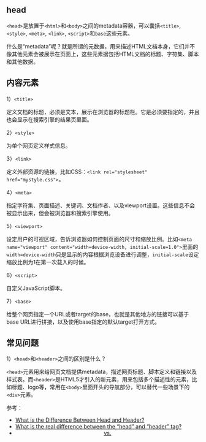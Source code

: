 ## head

`<head>`是放置于`<html>`和`<body>`之间的metadata容器，可以囊括`<title>`, `<style>`, `<meta>`, `<link>`, `<script>`和`base`这些元素。

什么是“metadata”呢？就是所谓的元数据，用来描述HTML文档本身，它们并不像其他元素会被展示在页面上，这些元素据包括HTML文档的标题、字符集、脚本和其他数据。

## 内容元素

1）`<title>`

定义文档的标题，必须是文本，展示在浏览器的标题栏。它是必须要指定的，并且也会显示在搜索引擎的结果页里面。

2）`<style>`

为单个网页定义样式信息。

3）`<link>`

定义外部资源的链接，比如CSS：`<link rel="stylesheet" href="mystyle.css">`。

4）`<meta>`

指定字符集、页面描述、关键词、文档作者、以及viewport设置。这些信息不会被显示出来，但会被浏览器和搜索引擎使用。

5）`<viewport>`

设定用户的可视区域，告诉浏览器如何控制页面的尺寸和缩放比例。比如`<meta name="viewport" content="width=device-width, initial-scale=1.0">`里面的`width=device-width`只是显示的内容根据浏览设备进行调整，`initial-scale`设定缩放比例为1在第一次载入的时候。

6）`<script>`

自定义JavaScript脚本。

7）`<base>`

给整个网页指定一个URL或者target的base，也就是其他地方的链接可以基于base URL进行拼接，以及使用base指定的默认target打开方式。


## 常见问题

1）`<head>`和`<header>`之间的区别是什么？

`<head>`元素用来给网页文档提供metadata，描述网页标题、脚本定义和链接以及样式表。而`<header>`是HTML5才引入的新元素，用来包括多个描述性的元素，比如标题、logo等，常用在`<body>`里面开头的导航部分，可以替代一些场景下的`<div>`元素。

参考：

- [What is the Difference Between Head and Header?](https://www.daniweb.com/digital-media/ui-ux-design/threads/521782/what-is-the-difference-between-head-and-header)
- [What is the real difference between the “head” and “header” tag? ](https://stackoverflow.com/questions/33919706/what-is-the-real-difference-between-the-head-and-header-tag)
- [<header> vs. <head>](https://stackoverflow.com/questions/3434950/header-vs-head)
